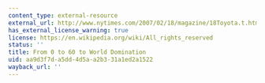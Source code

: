 ```yaml
---
content_type: external-resource
external_url: http://www.nytimes.com/2007/02/18/magazine/18Toyota.t.html?pagewanted=all&_r=1&
has_external_license_warning: true
license: https://en.wikipedia.org/wiki/All_rights_reserved
status: ''
title: From 0 to 60 to World Domination
uid: aa9d3f7d-a5dd-4d5a-a2b3-31a1ed2a1522
wayback_url: ''
---
```

